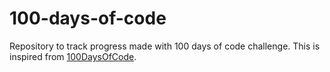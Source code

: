 # 100-days-of-code
Repository to track progress made with 100 days of code challenge. This is inspired from [100DaysOfCode](https://www.100daysofcode.com/).
